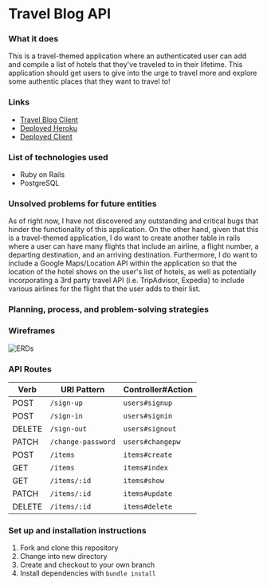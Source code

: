 # Travel Blog API

### What it does
This is a travel-themed application where an authenticated user can add and
compile a list of hotels that they've traveled to in their lifetime. This
application should get users to give into the urge to travel more and explore
some authentic places that they want to travel to!

### Links
* [Travel Blog Client](https://github.com/lucaspchartier/Travel-Blog-Client)
* [Deployed Heroku](https://intense-sea-84286.herokuapp.com/)
* [Deployed Client](https://lucaspchartier.github.io/Travel-Blog-Client/)

### List of technologies used
* Ruby on Rails
* PostgreSQL

### Unsolved problems for future entities
As of right now, I have not discovered any outstanding and critical bugs that
hinder the functionality of this application. On the other hand, given that
this is a travel-themed application, I do want to create another table in rails
where a user can have many flights that include an airline, a flight number, a
departing destination, and an arriving destination. Furthermore, I do want to
include a Google Maps/Location API within the application so that the location
of the hotel shows on the user's list of hotels, as well as potentially
incorporating a 3rd party travel API (i.e. TripAdvisor, Expedia) to include
various airlines for the flight that the user adds to their list.

### Planning, process, and problem-solving strategies


### Wireframes
![ERDs](https://i.imgur.com/ZvayLXj.jpg)

### API Routes
| Verb   | URI Pattern            | Controller#Action |
|--------|------------------------|-------------------|
| POST   | `/sign-up`             | `users#signup`    |
| POST   | `/sign-in`             | `users#signin`    |
| DELETE | `/sign-out`            | `users#signout`   |
| PATCH  | `/change-password`     | `users#changepw`  |
| POST   | `/items`               | `items#create`    |
| GET    | `/items`               | `items#index`     |
| GET    | `/items/:id`           | `items#show`      |
| PATCH  | `/items/:id`           | `items#update`    |
| DELETE | `/items/:id`           | `items#delete`    |

### Set up and installation instructions
1. Fork and clone this repository
2. Change into new directory
3. Create and checkout to your own branch
4. Install dependencies with `bundle install`
